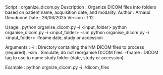 Script : organize_dicom.py
Description : Organize DICOM files into folders based on patient name, acquisition date, and modality.
Author : Arnaud Dieudonné
Date : 26/06/2025
Version : 1.12

Usage :
    python organise_dicom.py -i <input_folder>
    python organise_dicom.py -i <input_folder> -sim
    python organise_dicom.py -i <input_folder> -fname date, study or accession

Arguments :
    -i : Directory containing the NM DICOM files to process (required).
    -sim : Simulate, do not reorganise DICOM files.
    -fname : DICOM tag to use to name study folder (date, study or accession)

Example :
    python orgnize_dicom.py -i ./dicom_files